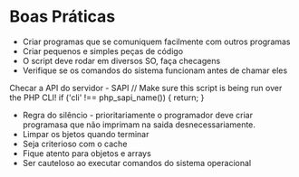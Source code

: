 # Boas Práticas

- Criar programas que se comuniquem facilmente com outros programas
- Criar pequenos e simples peças de código
- O script deve rodar em diversos SO, faça checagens
- Verifique se os comandos do sistema funcionam antes de chamar eles

Checar a API do servidor - SAPI
// Make sure this script is being run over the PHP CLI!
if ('cli' !== php_sapi_name()) {
return;
}

- Regra do silêncio - prioritariamente o programador deve criar programasa que não imprimam na saida desnecessariamente.
- Limpar os bjetos quando terminar
- Seja criterioso com o cache
- Fique atento para objetos e arrays
- Ser cauteloso ao executar comandos do sistema operacional
